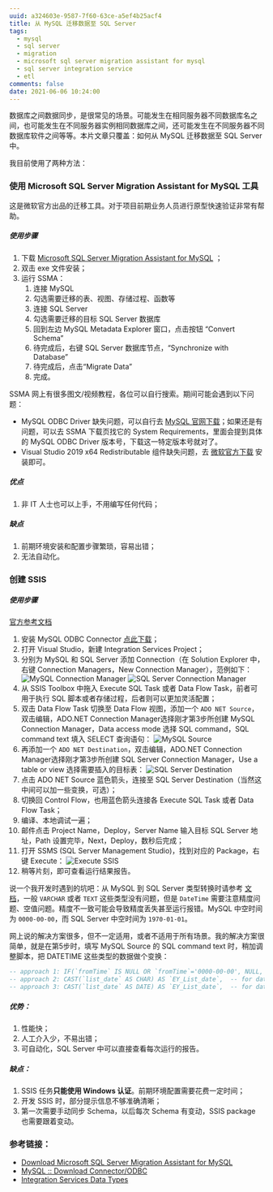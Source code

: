 ```yaml
---
uuid: a324603e-9587-7f60-63ce-a5ef4b25acf4
title: 从 MySQL 迁移数据至 SQL Server
tags:
  - mysql
  - sql server
  - migration
  - microsoft sql server migration assistant for mysql
  - sql server integration service
  - etl
comments: false
date: 2021-06-06 10:24:00
---
```


数据库之间数据同步，是很常见的场景。可能发生在相同服务器不同数据库名之间，也可能发生在不同服务器实例相同数据库之间，还可能发生在不同服务器不同数据库软件之间等等。本片文章只覆盖：如何从 MySQL 迁移数据至 SQL Server 中。

我目前使用了两种方法：

### 使用 Microsoft SQL Server Migration Assistant for MySQL 工具

这是微软官方出品的迁移工具。对于项目前期业务人员进行原型快速验证非常有帮助。

##### 使用步骤

1. 下载 [Microsoft SQL Server Migration Assistant for MySQL](https://www.microsoft.com/en-us/download/details.aspx?id=54257) ；
2. 双击 exe 文件安装；
3. 运行 SSMA：
    1. 连接 MySQL
    2. 勾选需要迁移的表、视图、存储过程、函数等
    3. 连接 SQL Server
    4. 勾选需要迁移的目标 SQL Server 数据库
    5. 回到左边 MySQL Metadata Explorer 窗口，点击按钮 “Convert Schema”
    6. 待完成后，右键 SQL Server 数据库节点，“Synchronize with Database”
    7. 待完成后，点击“Migrate Data”
    8. 完成。

SSMA 网上有很多图文/视频教程，各位可以自行搜索。期间可能会遇到以下问题：

- MySQL ODBC Driver 缺失问题，可以自行去 [MySQL 官网下载](https://www.mysql.com/products/connector/)；如果还是有问题，可以去 SSMA 下载页找它的 System Requirements，里面会提到具体的 MySQL ODBC Driver 版本号，下载这一特定版本号就对了。
- Visual Studio 2019 x64 Redistributable 组件缺失问题，去 [微软官方下载](https://support.microsoft.com/en-us/topic/the-latest-supported-visual-c-downloads-2647da03-1eea-4433-9aff-95f26a218cc0) 安装即可。

##### 优点
1. 非 IT 人士也可以上手，不用编写任何代码；

##### 缺点
1. 前期环境安装和配置步骤繁琐，容易出错；
2. 无法自动化。

### 创建 SSIS

##### 使用步骤

[官方参考文档](https://docs.microsoft.com/en-us/sql/integration-services/lesson-1-create-a-project-and-basic-package-with-ssis?view=sql-server-ver15)

1. 安装 MySQL ODBC Connector [点此下载](https://dev.mysql.com/downloads/connector/odbc/)；
2. 打开 Visual Studio，新建 Integration Services Project； 
3. 分别为 MySQL 和 SQL Server 添加 Connection（在 Solution Explorer 中，右键 Connection Managers，New Connection Manager），范例如下：
![MySQL Connection Manager](/images/migrate-data-from-MySQL-to-SQL-Server/MySQL-connection-manager.jpg)
![SQL Server Connection Manager](/images/migrate-data-from-MySQL-to-SQL-Server/SQL-Server-connection-manager.jpg)
4. 从 SSIS Toolbox 中拖入 Execute SQL Task 或者 Data Flow Task，前者可用于执行 SQL 脚本或者存储过程，后者则可以更加灵活配置；
5. 双击 Data Flow Task 切换至 Data Flow 视图，添加一个 `ADO NET Source`，双击编辑，ADO.NET Connection Manager选择刚才第3步所创建 MySQL Connection Manager，Data access mode 选择 SQL command，SQL command text 填入 SELECT 查询语句：
![MySQL Source](/images/migrate-data-from-MySQL-to-SQL-Server/MySQL-ADO.NET-Source.jpg)
6. 再添加一个 `ADO NET Destination`，双击编辑，ADO.NET Connection Manager选择刚才第3步所创建 SQL Server Connection Manager，Use a table or view 选择需要插入的目标表：
![SQL Server Destination](/images/migrate-data-from-MySQL-to-SQL-Server/SQL-Server-ADO.NET-Source.jpg)
7. 点击 ADO NET Source 蓝色箭头，连接至 SQL Server Destination（当然这中间可以加一些变换，可选）；
8. 切换回 Control Flow，也用蓝色箭头连接各 Execute SQL Task 或者 Data Flow Task；
9. 编译、本地调试一遍；
10. 邮件点击 Project Name，Deploy，Server Name 输入目标 SQL Server 地址，Path 设置完毕，Next，Deploy，数秒后完成；
11. 打开 SSMS (SQL Server Management Studio)，找到对应的 Package，右键 Execute：
![Execute SSIS](/images/migrate-data-from-MySQL-to-SQL-Server/execute-SSIS.jpg)
12. 稍等片刻，即可查看运行结果报告。

说一个我开发时遇到的坑吧：从 MySQL 到 SQL Server 类型转换时请参考 [文档](https://docs.microsoft.com/en-us/sql/integration-services/data-flow/integration-services-data-types?view=sql-server-ver15)，一般 `VARCHAR` 或者 `TEXT` 这些类型没有问题，但是 `DateTime` 需要注意精度问题、空值问题。精度不一致可能会导致精度丢失甚至运行报错。MySQL 中空时间为 `0000-00-00`，而 SQL Server 中空时间为 `1970-01-01`。

网上说的解决方案很多，但不一定适用，或者不适用于所有场景。我的解决方案很简单，就是在第5步时，填写 MySQL Source 的 SQL command text 时，稍加调整脚本，把 DATETIME 这些类型的数据做个变换：

```sql
-- approach 1: IF(`fromTime` IS NULL OR `fromTime`='0000-00-00', NULL, DATE_FORMAT(`fromTime`, '%Y-%m-%d')) AS `fromTime`,  -- for nullable date type
-- approach 2: CAST(`list_date` AS CHAR) AS `EY_List_date`,  -- for datetime type
-- approach 3: CAST(`list_date` AS DATE) AS `EY_List_date`,  -- for date type
```

##### 优势：
1. 性能快；
2. 人工介入少，不易出错；
3. 可自动化，SQL Server 中可以直接查看每次运行的报告。

##### 缺点：
1. SSIS 任务**只能使用 Windows 认证**。前期环境配置需要花费一定时间；
2. 开发 SSIS 时，部分提示信息不够准确清晰；
3. 第一次需要手动同步 Schema，以后每次 Schema 有变动，SSIS package 也需要跟着变动。

### 参考链接：

- [Download Microsoft SQL Server Migration Assistant for MySQL](https://www.microsoft.com/en-us/download/details.aspx?id=54257)
- [MySQL :: Download Connector/ODBC](https://dev.mysql.com/downloads/connector/odbc/)
- [Integration Services Data Types](https://docs.microsoft.com/en-us/sql/integration-services/data-flow/integration-services-data-types?view=sql-server-ver15)
